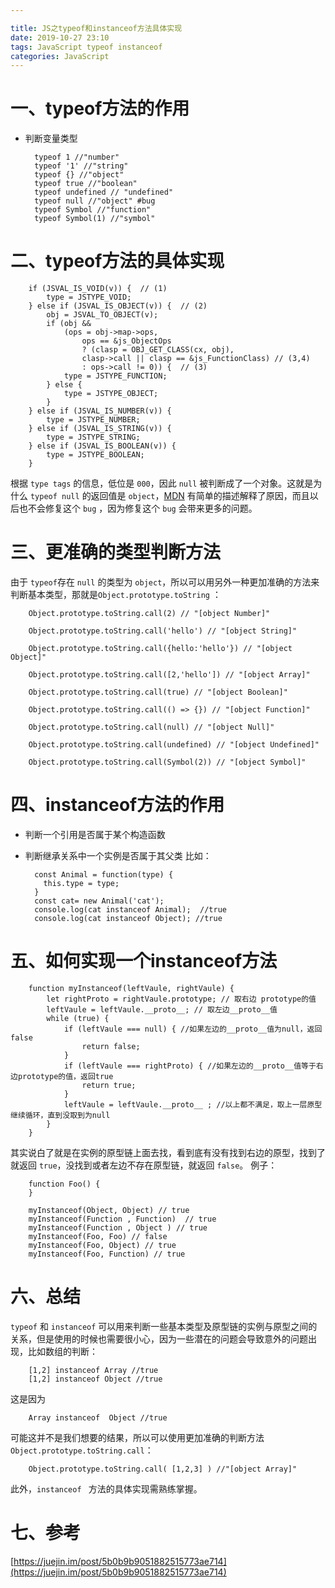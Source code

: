 ```yaml
---

title: JS之typeof和instanceof方法具体实现
date: 2019-10-27 23:10
tags: JavaScript typeof instanceof
categories: JavaScript
---
```


# 一、typeof方法的作用
- 判断变量类型


        typeof 1 //"number"
        typeof '1' //"string"
        typeof {} //"object"
        typeof true //"boolean"
        typeof undefined // "undefined"
        typeof null //"object" #bug
        typeof Symbol //"function"
        typeof Symbol(1) //"symbol"

<!--more-->

# 二、typeof方法的具体实现
    
        if (JSVAL_IS_VOID(v)) {  // (1)
            type = JSTYPE_VOID;
        } else if (JSVAL_IS_OBJECT(v)) {  // (2)
            obj = JSVAL_TO_OBJECT(v);
            if (obj &&
                (ops = obj->map->ops,
                    ops == &js_ObjectOps
                    ? (clasp = OBJ_GET_CLASS(cx, obj),
                    clasp->call || clasp == &js_FunctionClass) // (3,4)
                    : ops->call != 0)) {  // (3)
                type = JSTYPE_FUNCTION;
            } else {
                type = JSTYPE_OBJECT;
            }
        } else if (JSVAL_IS_NUMBER(v)) {
            type = JSTYPE_NUMBER;
        } else if (JSVAL_IS_STRING(v)) {
            type = JSTYPE_STRING;
        } else if (JSVAL_IS_BOOLEAN(v)) {
            type = JSTYPE_BOOLEAN;
        }
    
根据 `type tags` 的信息，低位是 `000`，因此 `null` 被判断成了一个对象。这就是为什么 `typeof null` 的返回值是 `object`，[MDN](https://developer.mozilla.org/en-US/docs/Web/JavaScript/Reference/Operators/typeof#null) 有简单的描述解释了原因，而且以后也不会修复这个 `bug` ，因为修复这个 `bug` 会带来更多的问题。

# 三、更准确的类型判断方法
由于 `typeof`存在 `null` 的类型为 `object`，所以可以用另外一种更加准确的方法来判断基本类型，那就是`Object.prototype.toString` ：
    
        Object.prototype.toString.call(2) // "[object Number]"

        Object.prototype.toString.call('hello') // "[object String]"

        Object.prototype.toString.call({hello:'hello'}) // "[object Object]"

        Object.prototype.toString.call([2,'hello']) // "[object Array]"

        Object.prototype.toString.call(true) // "[object Boolean]"

        Object.prototype.toString.call(() => {}) // "[object Function]"

        Object.prototype.toString.call(null) // "[object Null]"

        Object.prototype.toString.call(undefined) // "[object Undefined]"

        Object.prototype.toString.call(Symbol(2)) // "[object Symbol]"

    
# 四、instanceof方法的作用
- 判断一个引用是否属于某个构造函数
- 判断继承关系中一个实例是否属于其父类
比如：


        const Animal = function(type) {
          this.type = type;
        }
        const cat= new Animal('cat');
        console.log(cat instanceof Animal);  //true
        console.log(cat instanceof Object); //true
    
# 五、如何实现一个instanceof方法
    
        function myInstanceof(leftVaule, rightVaule) { 
            let rightProto = rightVaule.prototype; // 取右边 prototype的值
            leftVaule = leftVaule.__proto__; // 取左边__proto__值
            while (true) {
            	if (leftVaule === null) { //如果左边的__proto__值为null，返回false
                    return false;	
                }
                if (leftVaule === rightProto) { //如果左边的__proto__值等于右边prototype的值，返回true
                    return true;	
                } 
                leftVaule = leftVaule.__proto__ ; //以上都不满足，取上一层原型继续循环，直到没取到为null
            }
        }
    
其实说白了就是在实例的原型链上面去找，看到底有没有找到右边的原型，找到了就返回 `true`，没找到或者左边不存在原型链，就返回 `false`。
例子：
    
        function Foo() {
        }

        myInstanceof(Object, Object) // true
        myInstanceof(Function , Function)  // true
        myInstanceof(Function , Object ) // true
        myInstanceof(Foo, Foo) // false
        myInstanceof(Foo, Object) // true
        myInstanceof(Foo, Function) // true
    
# 六、总结
`typeof` 和 `instanceof` 可以用来判断一些基本类型及原型链的实例与原型之间的关系，但是使用的时候也需要很小心，因为一些潜在的问题会导致意外的问题出现，比如数组的判断：
    
        [1,2] instanceof Array //true
        [1,2] instanceof Object //true
    
这是因为
    
        Array instanceof  Object //true
    
可能这并不是我们想要的结果，所以可以使用更加准确的判断方法 `Object.prototype.toString.call`：
    
        Object.prototype.toString.call( [1,2,3] ) //"[object Array]"
    
此外，`instanceof ` 方法的具体实现需熟练掌握。

# 七、参考
[https://juejin.im/post/5b0b9b9051882515773ae714](https://juejin.im/post/5b0b9b9051882515773ae714)
